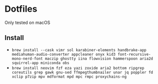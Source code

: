 # Dotfiles

Only tested on macOS

## Install

- `brew install --cask vimr sol karabiner-elements handbrake-app mediahuman-audio-converter appcleaner onyx kid3 font-recursive-mono-nerd-font maczip ghostty iina flowvision hammerspoon aria2d squirrel-app miniconda obs`
- `brew install neovim fzf eza yazi zoxide aria2 bottom ripgrep coreutils grep gawk gnu-sed ffmpegthumbnailer unar jq poppler fd xclip p7zip mpv mdformat mpd mpc rmpc proxychains-ng`
